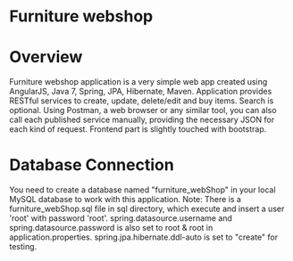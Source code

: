 # Furniture webshop

# Overview

Furniture webshop application is a very simple web app created using AngularJS, Java 7, Spring, JPA, Hibernate, Maven.
Application provides RESTful services to create, update, delete/edit and buy items. Search is optional. Using Postman, a web 
browser or any similar tool, you can also call each published service manually, providing the necessary JSON for each kind of request.
Frontend part is slightly touched with bootstrap.

# Database Connection
You need to create a database named "furniture_webShop" in your local MySQL database to work with this application.
Note: There is a furniture_webShop.sql file in sql directory, which execute and insert a user 'root' with password 'root'.
spring.datasource.username and spring.datasource.password is also set to root & root in application.properties.
spring.jpa.hibernate.ddl-auto is set to "create" for testing.
